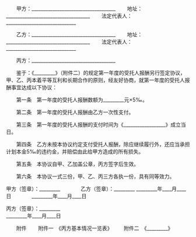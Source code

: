 
 


　　甲方：____________________________________
　　地址：____________________________________
　　法定代表人：______________________________


　　乙方：____________________________________
　　地址：____________________________________
　　法定代表人：______________________________


　　丙方：____________________________________


　　鉴于：《_________》（附件二）的规定第一年度的受托人报酬另行签定协议，甲、乙、丙本着平等互利和长期合作的原则，经友好协商，就第一年度的受托人报酬事宜达成以下协议：


　　第一条　第一年度的受托人报酬数额为_________元×5‰。


　　第二条　第一年度的受托人报酬由乙方一次性支付。


　　第三条　第一年度的受托人报酬的支付时间为《__________________》成立当日。


　　第四条　乙方未按本协议约定支付受托人报酬，除应继续履行外，还应当承担计划本金5‰的违约金，并赔偿由此给甲方造成的所有损失。


　　第五条　本协议自甲、乙加盖公章，丙方签字后生效。


　　第六条　本协议一式三份，甲、乙、丙三方各执一份，具有同等效力。


 


甲方（签章）：_________　　　　乙方（签章）：_________
_________年____月____日　　　　_________年____月____日


丙方（签章）：_________                                
_________年____月____日                               


　　附件
　　附件一　《丙方基本情况一览表》
　　附件二　《_________》
 


 

 
 
 
 
 
  


  
 

  


  


  
 
 
 
 

